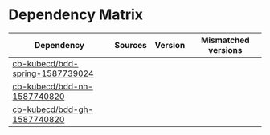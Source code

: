 # Dependency Matrix

Dependency | Sources | Version | Mismatched versions
---------- | ------- | ------- | -------------------
[cb-kubecd/bdd-spring-1587739024](https://github.com/cb-kubecd/bdd-spring-1587739024.git) |  | []() | 
[cb-kubecd/bdd-nh-1587740820](https://github.com/cb-kubecd/bdd-nh-1587740820.git) |  | []() | 
[cb-kubecd/bdd-gh-1587740820](https://github.com/cb-kubecd/bdd-gh-1587740820.git) |  | []() | 
